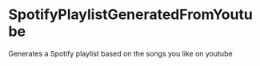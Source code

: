# SpotifyPlaylistGeneratedFromYoutube
Generates a Spotify playlist based on the songs you like on youtube
